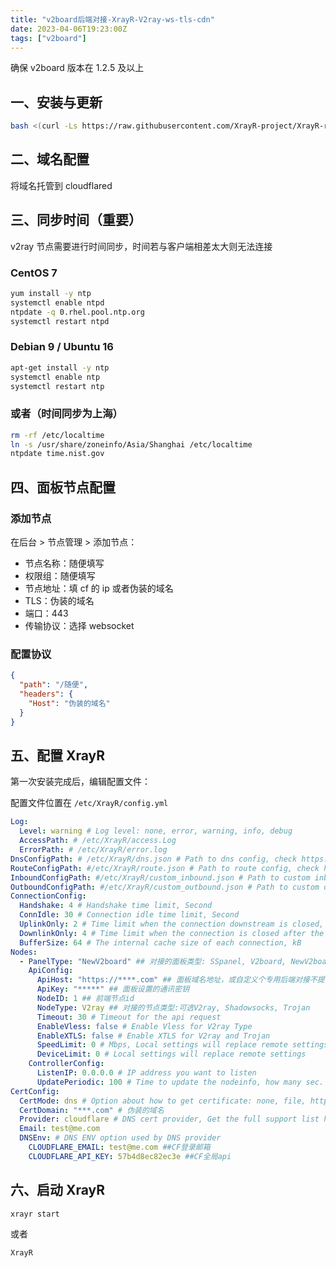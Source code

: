 ```yaml
---
title: "v2board后端对接-XrayR-V2ray-ws-tls-cdn"
date: 2023-04-06T19:23:00Z
tags: ["v2board"]
---
```


确保 v2board 版本在 1.2.5 及以上

## 一、安装与更新

```bash
bash <(curl -Ls https://raw.githubusercontent.com/XrayR-project/XrayR-release/master/install.sh)
```

## 二、域名配置

将域名托管到 cloudflared

## 三、同步时间（重要）

v2ray 节点需要进行时间同步，时间若与客户端相差太大则无法连接

### CentOS 7

```bash
yum install -y ntp
systemctl enable ntpd
ntpdate -q 0.rhel.pool.ntp.org
systemctl restart ntpd
```

### Debian 9 / Ubuntu 16

```bash
apt-get install -y ntp
systemctl enable ntp
systemctl restart ntp
```

### 或者（时间同步为上海）

```bash
rm -rf /etc/localtime
ln -s /usr/share/zoneinfo/Asia/Shanghai /etc/localtime
ntpdate time.nist.gov
```

## 四、面板节点配置

### 添加节点

在后台 > 节点管理 > 添加节点：

- 节点名称：随便填写
- 权限组：随便填写
- 节点地址：填 cf 的 ip 或者伪装的域名
- TLS：伪装的域名
- 端口：443
- 传输协议：选择 websocket

### 配置协议

```json
{
  "path": "/随便",
  "headers": {
    "Host": "伪装的域名"
  }
}
```

## 五、配置 XrayR

第一次安装完成后，编辑配置文件：

配置文件位置在 `/etc/XrayR/config.yml`

```yaml
Log:
  Level: warning # Log level: none, error, warning, info, debug
  AccessPath: # /etc/XrayR/access.Log
  ErrorPath: # /etc/XrayR/error.log
DnsConfigPath: # /etc/XrayR/dns.json # Path to dns config, check https://xtls.github.io/config/dns.html for help
RouteConfigPath: #/etc/XrayR/route.json # Path to route config, check https://xtls.github.io/config/routing.html for help
InboundConfigPath: #/etc/XrayR/custom_inbound.json # Path to custom inbound config, check https://xtls.github.io/config/inbound.html for help
OutboundConfigPath: #/etc/XrayR/custom_outbound.json # Path to custom outbound config, check https://xtls.github.io/config/outbound.html for help
ConnectionConfig:
  Handshake: 4 # Handshake time limit, Second
  ConnIdle: 30 # Connection idle time limit, Second
  UplinkOnly: 2 # Time limit when the connection downstream is closed, Second
  DownlinkOnly: 4 # Time limit when the connection is closed after the uplink is closed, Second
  BufferSize: 64 # The internal cache size of each connection, kB
Nodes:
  - PanelType: "NewV2board" ## 对接的面板类型: SSpanel, V2board, NewV2board, PMpanel, Proxypanel, V2RaySocks
    ApiConfig:
      ApiHost: "https://****.com" ## 面板域名地址，或自定义个专用后端对接不提供访问的域名
      ApiKey: "*****" ## 面板设置的通讯密钥
      NodeID: 1 ## 前端节点id
      NodeType: V2ray ## 对接的节点类型:可选V2ray, Shadowsocks, Trojan
      Timeout: 30 # Timeout for the api request
      EnableVless: false # Enable Vless for V2ray Type
      EnableXTLS: false # Enable XTLS for V2ray and Trojan
      SpeedLimit: 0 # Mbps, Local settings will replace remote settings
      DeviceLimit: 0 # Local settings will replace remote settings
    ControllerConfig:
      ListenIP: 0.0.0.0 # IP address you want to listen
      UpdatePeriodic: 100 # Time to update the nodeinfo, how many sec.
CertConfig:
  CertMode: dns # Option about how to get certificate: none, file, http, dns. Choose "none" will forcedly disable the tls config.
  CertDomain: "***.com" # 伪装的域名
  Provider: cloudflare # DNS cert provider, Get the full support list here: https://go-acme.github.io/lego/dns/
  Email: test@me.com
  DNSEnv: # DNS ENV option used by DNS provider
    CLOUDFLARE_EMAIL: test@me.com ##CF登录邮箱
    CLOUDFLARE_API_KEY: 57b4d8ec82ec3e ##CF全局api
```

## 六、启动 XrayR

```bash
xrayr start
```

或者

```bash
XrayR
```
